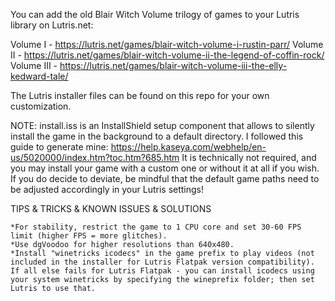 You can add the old Blair Witch Volume trilogy of games to your Lutris library on Lutris.net:

Volume I - https://lutris.net/games/blair-witch-volume-i-rustin-parr/
Volume II - https://lutris.net/games/blair-witch-volume-ii-the-legend-of-coffin-rock/
Volume III - https://lutris.net/games/blair-witch-volume-iii-the-elly-kedward-tale/

The Lutris installer files can be found on this repo for your own customization.

NOTE: install.iss is an InstallShield setup component that allows to silently install the game in the background to a default directory. I followed this guide to generate mine: https://help.kaseya.com/webhelp/en-us/5020000/index.htm?toc.htm?685.htm It is technically not required, and you may install your game with a custom one or without it at all if you wish. If you do decide to deviate, be mindful that the default game paths need to be adjusted accordingly in your Lutris settings!

TIPS & TRICKS & KNOWN ISSUES & SOLUTIONS

    *For stability, restrict the game to 1 CPU core and set 30-60 FPS limit (higher FPS = more glitches).
    *Use dgVoodoo for higher resolutions than 640x480.
    *Install "winetricks icodecs" in the game prefix to play videos (not included in the installer for Lutris Flatpak version compatibility). If all else fails for Lutris Flatpak - you can install icodecs using your system winetricks by specifying the wineprefix folder; then set Lutris to use that.
    

